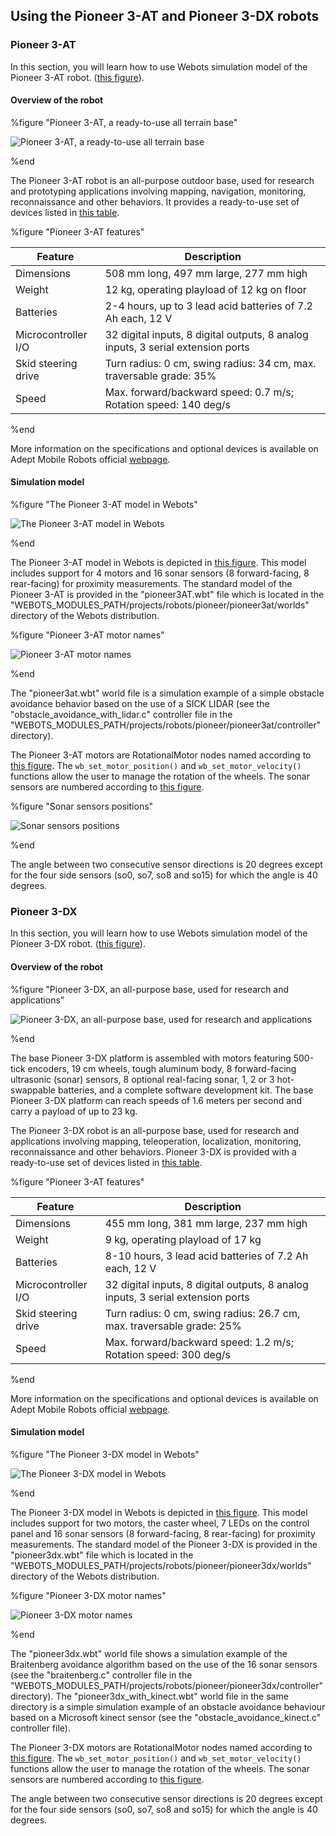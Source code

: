 ## Using the Pioneer 3-AT and Pioneer 3-DX robots

### Pioneer 3-AT

In this section, you will learn how to use Webots simulation model of the
Pioneer 3-AT robot. ([this
figure](using-the-pioneer-3-at-and-pioneer-3-dx-robots.md#pioneer-3-at-a-ready-to-use-all-terrain-base)).

#### Overview of the robot

%figure "Pioneer 3-AT, a ready-to-use all terrain base"

![Pioneer 3-AT, a ready-to-use all terrain base](png/pioneer3at_real.png)

%end

The Pioneer 3-AT robot is an all-purpose outdoor base, used for research and
prototyping applications involving mapping, navigation, monitoring,
reconnaissance and other behaviors. It provides a ready-to-use set of devices
listed in [this
table](using-the-pioneer-3-at-and-pioneer-3-dx-robots.md#pioneer-3-at-features).

%figure "Pioneer 3-AT features"

| Feature             | Description                                                                     |
| ------------------- | ------------------------------------------------------------------------------- |
| Dimensions          | 508 mm long, 497 mm large, 277 mm high                                          |
| Weight              | 12 kg, operating playload of 12 kg on floor                                     |
| Batteries           | 2-4 hours, up to 3 lead acid batteries of 7.2 Ah each, 12 V                     |
| Microcontroller I/O | 32 digital inputs, 8 digital outputs, 8 analog inputs, 3 serial extension ports |
| Skid steering drive | Turn radius: 0 cm, swing radius: 34 cm, max. traversable grade: 35%             |
| Speed               | Max. forward/backward speed: 0.7 m/s; Rotation speed: 140 deg/s                 |

%end

More information on the specifications and optional devices is available on
Adept Mobile Robots official
[webpage](http://www.mobilerobots.com/ResearchRobots/ResearchRobots/P3AT.aspx).

#### Simulation model

%figure "The Pioneer 3-AT model in Webots"

![The Pioneer 3-AT model in Webots](png/pioneer3at.png)

%end

The Pioneer 3-AT model in Webots is depicted in [this
figure](using-the-pioneer-3-at-and-pioneer-3-dx-robots.md#the-pioneer-3-at-model-in-webots).
This model includes support for 4 motors and 16 sonar sensors (8 forward-facing,
8 rear-facing) for proximity measurements. The standard model of the Pioneer
3-AT is provided in the "pioneer3AT.wbt" file which is located in the
"WEBOTS\_MODULES\_PATH/projects/robots/pioneer/pioneer3at/worlds" directory of
the Webots distribution.

%figure "Pioneer 3-AT motor names"

![Pioneer 3-AT motor names](png/pioneer3at_wheels.png)

%end

The "pioneer3at.wbt" world file is a simulation example of a simple obstacle
avoidance behavior based on the use of a SICK LIDAR (see the
"obstacle\_avoidance\_with\_lidar.c" controller file in the
"WEBOTS\_MODULES\_PATH/projects/robots/pioneer/pioneer3at/controller"
directory).

The Pioneer 3-AT motors are RotationalMotor nodes named according to [this
figure](using-the-pioneer-3-at-and-pioneer-3-dx-robots.md#pioneer-3-at-motor-names).
The `wb_set_motor_position()` and `wb_set_motor_velocity()` functions allow the
user to manage the rotation of the wheels. The sonar sensors are numbered
according to [this
figure](using-the-pioneer-3-at-and-pioneer-3-dx-robots.md#sonar-sensors-positions).

%figure "Sonar sensors positions"

![Sonar sensors positions](png/pioneer3at_sonars.png)

%end

The angle between two consecutive sensor directions is 20 degrees except for the
four side sensors (so0, so7, so8 and so15) for which the angle is 40 degrees.

### Pioneer 3-DX

In this section, you will learn how to use Webots simulation model of the
Pioneer 3-DX robot. ([this
figure](using-the-pioneer-3-at-and-pioneer-3-dx-robots.md#pioneer-3-dx-an-all-purpose-base-used-for-research-and-applications)).

#### Overview of the robot

%figure "Pioneer 3-DX, an all-purpose base, used for research and applications"

![Pioneer 3-DX, an all-purpose base, used for research and applications](png/pioneer3dx_real.png)

%end

The base Pioneer 3-DX platform is assembled with motors featuring 500-tick
encoders, 19 cm wheels, tough aluminum body, 8 forward-facing ultrasonic (sonar)
sensors, 8 optional real-facing sonar, 1, 2 or 3 hot-swappable batteries, and a
complete software development kit. The base Pioneer 3-DX platform can reach
speeds of 1.6 meters per second and carry a payload of up to 23 kg.

The Pioneer 3-DX robot is an all-purpose base, used for research and
applications involving mapping, teleoperation, localization, monitoring,
reconnaissance and other behaviors. Pioneer 3-DX is provided with a ready-to-use
set of devices listed in [this
table](using-the-pioneer-3-at-and-pioneer-3-dx-robots.md#pioneer-3-at-features).

%figure "Pioneer 3-AT features"

| Feature             | Description                                                                     |
| ------------------- | ------------------------------------------------------------------------------- |
| Dimensions          | 455 mm long, 381 mm large, 237 mm high                                          |
| Weight              | 9 kg, operating playload of 17 kg                                               |
| Batteries           | 8-10 hours, 3 lead acid batteries of 7.2 Ah each, 12 V                          |
| Microcontroller I/O | 32 digital inputs, 8 digital outputs, 8 analog inputs, 3 serial extension ports |
| Skid steering drive | Turn radius: 0 cm, swing radius: 26.7 cm, max. traversable grade: 25%           |
| Speed               | Max. forward/backward speed: 1.2 m/s; Rotation speed: 300 deg/s                 |

%end

More information on the specifications and optional devices is available on
Adept Mobile Robots official
[webpage](http://www.mobilerobots.com/ResearchRobots/PioneerP3DX.aspx).

#### Simulation model

%figure "The Pioneer 3-DX model in Webots"

![The Pioneer 3-DX model in Webots](png/pioneer3dx.png)

%end

The Pioneer 3-DX model in Webots is depicted in [this
figure](using-the-pioneer-3-at-and-pioneer-3-dx-robots.md#the-pioneer-3-dx-model-in-webots).
This model includes support for two motors, the caster wheel, 7 LEDs on the
control panel and 16 sonar sensors (8 forward-facing, 8 rear-facing) for
proximity measurements. The standard model of the Pioneer 3-DX is provided in
the "pioneer3dx.wbt" file which is located in the
"WEBOTS\_MODULES\_PATH/projects/robots/pioneer/pioneer3dx/worlds" directory of
the Webots distribution.

%figure "Pioneer 3-DX motor names"

![Pioneer 3-DX motor names](png/pioneer3dx_servos.png)

%end

The "pioneer3dx.wbt" world file shows a simulation example of the Braitenberg
avoidance algorithm based on the use of the 16 sonar sensors (see the
"braitenberg.c" controller file in the
"WEBOTS\_MODULES\_PATH/projects/robots/pioneer/pioneer3dx/controller"
directory). The "pioneer3dx\_with\_kinect.wbt" world file in the same directory
is a simple simulation example of an obstacle avoidance behaviour based on a
Microsoft kinect sensor (see the "obstacle\_avoidance\_kinect.c" controller
file).

The Pioneer 3-DX motors are RotationalMotor nodes named according to [this
figure](using-the-pioneer-3-at-and-pioneer-3-dx-robots.md#pioneer-3-dx-motor-names).
The `wb_set_motor_position()` and `wb_set_motor_velocity()` functions allow the
user to manage the rotation of the wheels. The sonar sensors are numbered
according to [this
figure](using-the-pioneer-3-at-and-pioneer-3-dx-robots.md#sonar-sensors-positions).

The angle between two consecutive sensor directions is 20 degrees except for the
four side sensors (so0, so7, so8 and so15) for which the angle is 40 degrees.

